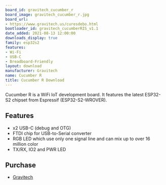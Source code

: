 ```yaml
---
board_id: gravitech_cucumber_r
board_image: gravitech_cucumber_r.jpg
board_url:
- https://www.gravitech.us/curesdebo.html
bootloader_id: gravitech_cucumberRIS_v1.1
date_added: 2021-08-13 12:00:00
downloads_display: true
family: esp32s2
features:
- Wi-Fi
- USB-C
- Breadboard-Friendly
layout: download
manufacturer: Gravitech
name: Cucumber R
title: Cucumber R Download
---
```


Cucumber R is a WiFi IoT development board. It features the latest ESP32-S2 chipset from Espressif (ESP32-S2-WROVER).

## Features

- x2 USB-C (debug and OTG)
- FTDI chip for USB-to-Serial converter
- RGB LED which use only one signal line and can mix up to over 16 million color
- TX/RX, IO2 and PWR LED

## Purchase

* [Gravitech](https://www.gravitech.us/curesdebo.html)
